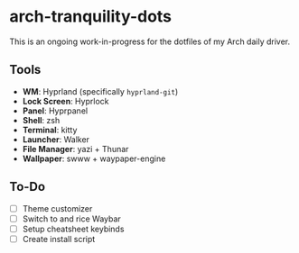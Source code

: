 # arch-tranquility-dots
This is an ongoing work-in-progress for the dotfiles of my Arch daily driver.

## Tools
- **WM**: Hyprland (specifically `hyprland-git`)
- **Lock Screen**: Hyprlock
- **Panel**: Hyprpanel
- **Shell**: zsh
- **Terminal**: kitty
- **Launcher**: Walker
- **File Manager**: yazi + Thunar
- **Wallpaper**: swww + waypaper-engine

## To-Do
- [ ] Theme customizer
- [ ] Switch to and rice Waybar
- [ ] Setup cheatsheet keybinds
- [ ] Create install script
